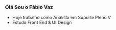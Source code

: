 ### Olá Sou o Fábio Vaz

- Hoje trabalho como Analista em Suporte Pleno V
- Estudo Front End & UI Design
